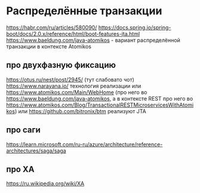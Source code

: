 # Распределённые транзакции

https://habr.com/ru/articles/580090/
https://docs.spring.io/spring-boot/docs/2.0.x/reference/html/boot-features-jta.html
https://www.baeldung.com/java-atomikos - вариант распределённой транзакции в контексте Atomikos

## про двухфазную фиксацию
https://otus.ru/nest/post/2945/ (тут слабовато чот)
https://www.narayana.io/ технология реализации
или https://www.atomikos.com/Main/WebHome
(про него во https://www.baeldung.com/java-atomikos, а в контексте REST про него во https://www.atomikos.com/Blog/TransactionalRESTMicroservicesWithAtomikos)
или https://github.com/bitronix/btm
реализуют JTA
## про саги
https://learn.microsoft.com/ru-ru/azure/architecture/reference-architectures/saga/saga
## про XA
https://ru.wikipedia.org/wiki/XA



